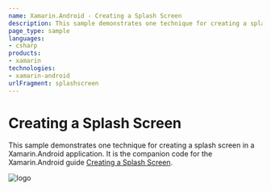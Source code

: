 ```yaml
---
name: Xamarin.Android - Creating a Splash Screen
description: This sample demonstrates one technique for creating a splash screen in a Xamarin.Android application. It is the companion code for the...
page_type: sample
languages:
- csharp
products:
- xamarin
technologies:
- xamarin-android
urlFragment: splashscreen
---
```

# Creating a Splash Screen

This sample demonstrates one technique for creating a splash screen in
a Xamarin.Android application. It is the companion code for the Xamarin.Android
guide [Creating a Splash Screen](https://docs.microsoft.com/en-us/xamarin/android/user-interface/splash-screen/).  


![logo](https://docs.microsoft.com/en-us/xamarin/android/user-interface/splash-screen-images/splashscreen-01.png)


